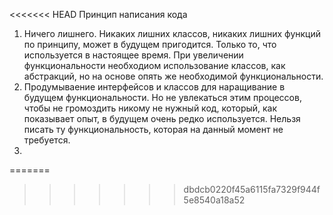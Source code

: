 <<<<<<< HEAD
Принцип написания кода
1. Ничего лишнего. Никаких лишних классов, никаких лишних функций по принципу,
может в будущем пригодится. Только то, что используется в настоящее время.
При увеличении функциональности необходиом использование классов,
как абстракций, но на основе опять же необходимой функциональности. 
2. Продумываение интерфейсов и классов для наращивание в будущем
функциональности. Но не увлекаться этим процессов, чтобы не громоздить никому
не нужный код, который, как показывает опыт, в будущем очень редко используется.
Нельзя писать ту функциональность, которая на данный момент не требуется.
3.
=======


>>>>>>> dbdcb0220f45a6115fa7329f944f5e8540a18a52

